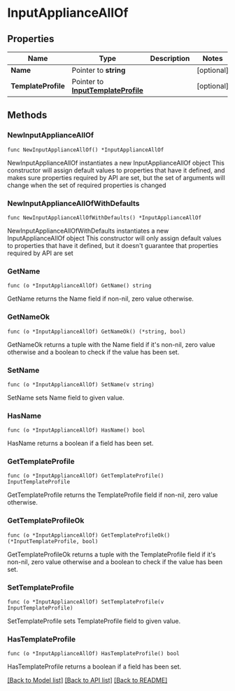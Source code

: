 # InputApplianceAllOf

## Properties

Name | Type | Description | Notes
------------ | ------------- | ------------- | -------------
**Name** | Pointer to **string** |  | [optional] 
**TemplateProfile** | Pointer to [**InputTemplateProfile**](InputTemplateProfile.md) |  | [optional] 

## Methods

### NewInputApplianceAllOf

`func NewInputApplianceAllOf() *InputApplianceAllOf`

NewInputApplianceAllOf instantiates a new InputApplianceAllOf object
This constructor will assign default values to properties that have it defined,
and makes sure properties required by API are set, but the set of arguments
will change when the set of required properties is changed

### NewInputApplianceAllOfWithDefaults

`func NewInputApplianceAllOfWithDefaults() *InputApplianceAllOf`

NewInputApplianceAllOfWithDefaults instantiates a new InputApplianceAllOf object
This constructor will only assign default values to properties that have it defined,
but it doesn't guarantee that properties required by API are set

### GetName

`func (o *InputApplianceAllOf) GetName() string`

GetName returns the Name field if non-nil, zero value otherwise.

### GetNameOk

`func (o *InputApplianceAllOf) GetNameOk() (*string, bool)`

GetNameOk returns a tuple with the Name field if it's non-nil, zero value otherwise
and a boolean to check if the value has been set.

### SetName

`func (o *InputApplianceAllOf) SetName(v string)`

SetName sets Name field to given value.

### HasName

`func (o *InputApplianceAllOf) HasName() bool`

HasName returns a boolean if a field has been set.

### GetTemplateProfile

`func (o *InputApplianceAllOf) GetTemplateProfile() InputTemplateProfile`

GetTemplateProfile returns the TemplateProfile field if non-nil, zero value otherwise.

### GetTemplateProfileOk

`func (o *InputApplianceAllOf) GetTemplateProfileOk() (*InputTemplateProfile, bool)`

GetTemplateProfileOk returns a tuple with the TemplateProfile field if it's non-nil, zero value otherwise
and a boolean to check if the value has been set.

### SetTemplateProfile

`func (o *InputApplianceAllOf) SetTemplateProfile(v InputTemplateProfile)`

SetTemplateProfile sets TemplateProfile field to given value.

### HasTemplateProfile

`func (o *InputApplianceAllOf) HasTemplateProfile() bool`

HasTemplateProfile returns a boolean if a field has been set.


[[Back to Model list]](../README.md#documentation-for-models) [[Back to API list]](../README.md#documentation-for-api-endpoints) [[Back to README]](../README.md)


